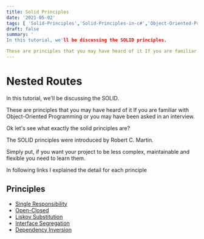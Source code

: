 ```yaml
---
title: Solid Principles
date: '2021-05-02'
tags: [ 'Solid-Principles','Solid-Principles-in-c#','Object-Oriented-Programming']
draft: false
summary: '
In this tutorial, we'll be discussing the SOLID principles.

These are principles that you may have heard of it If you are familiar with Object-Oriented Programming or you may have been asked in an interview.'
---
```


# Nested Routes

In this tutorial, we'll be discussing the SOLID.

These are principles that you may have heard of it If you are familiar with Object-Oriented Programming or you may have been asked in an interview.

Ok let's see what exactly the solid principles are?

The SOLID principles were introduced by Robert C. Martin.

Simply put, if you want your project to be less complex, maintainable and flexible you need to learn them.

In following links I explained the detail for each principle

## Principles

- [Single Responsibility](https://nextjs.org/docs/advanced-features/i18n-routing)
- [Open-Closed](https://nextjs.org/docs/advanced-features/i18n-routing)
- [Liskov Substitution](https://nextjs.org/docs/advanced-features/i18n-routing)
- [Interface Segregation](https://nextjs.org/docs/advanced-features/i18n-routing)
- [Dependency Inversion ](https://nextjs.org/docs/advanced-features/i18n-routing)
